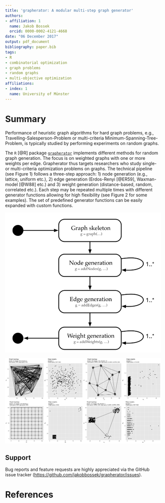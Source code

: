 ```yaml
---
title: 'grapherator: A modular multi-step graph generator'
authors:
- affiliation: 1
  name: Jakob Bossek
  orcid: 0000-0002-4121-4668
date: "06 December 2017"
output: pdf_document
bibliography: paper.bib
tags:
- R
- combinatorial optimization
- graph problems
- random graphs
- multi-objective optimization
affiliations:
- index: 1
  name: University of Münster
---
```


# Summary

Performance of heuristic graph algorithms for hard graph problems, e.g., Travelling-Salesperson-Problem or multi-criteria Minimum-Spanning-Tree-Problem, is typically studied by performing experiments on random graphs. 

The `R` [@R] package [`grapherator`](https://github.com/jakobbossek/grapherator) implements different methods for random graph generation. The focus is on weighted graphs with one or more weights per edge. Grapherator thus targets researchers who study single- or multi-criteria optimization problems on graphs.
The technical pipeline (see Figure 1) follows a three-step approach: 1) node generation (e.g., lattice, uniform etc.), 2) edge generation (Erdos-Renyi [@ER59], Waxman-model [@W88] etc.) and 3) weight generation (distance-based, random, correlated etc.). Each step may be repeated multiple times with different generator functions allowing for high flexibility (see Figure 2 for some examples). The set of predefined generator functions can be easily expanded with custom functions.

![The grapherator workflow](grapherator_workflow.png)

![Example graphs with two weights per edge. Each the graph topology and a scatterplot of the edge weights is shown.](examples.png)

## Support

Bug reports and feature requests are highly appreciated via the GitHub issue tracker (<https://github.com/jakobbossek/grapherator/issues>).

# References
